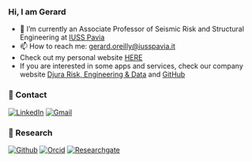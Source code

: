 <!-- Your badges -->
<!-- Profile View Count and GitStats -->

### Hi, I am Gerard 

- 🔭 I’m currently an Associate Professor of Seismic Risk and Structural Engineering at <a href="https://www.iusspavia.it/it">IUSS Pavia</a>
- 📫 How to reach me: gerard.oreilly@iusspavia.it
- Check out my personal website <a href="https://gerardjoreilly.github.io/">HERE</a>
- If you are interested in some apps and services, check our company website <a href="https://www.djura.it">Djura Risk, Engineering & Data</a> and <a href="https://github.com/djura-risk-data-engineering">GitHub</a>

### 💬 Contact
[![LinkedIn](https://img.shields.io/badge/-LinkedIn-blue?style=flat&logo=Linkedin&logoColor=white)]([https://www.linkedin.com/in/davitshahnazaryan/](https://www.linkedin.com/in/gerard-o-reilly-19601732/))
[![Gmail](https://img.shields.io/badge/-Email-c14438?style=flat&logo=Gmail&logoColor=white)](mailto:gerard.oreilly@iusspavia.it)

### 📜 Research
[![Github](https://img.shields.io/badge/-Github-black?style=flat&labelColor=black&logo=github&logoColor=white)](https://gitstats.me/gerardjoreilly)
[![Orcid](https://img.shields.io/badge/-Orcid-white?style=flat&labelColor=white&logo=orcid&logoColor=green)](https://orcid.org/0000-0001-5497-030X)
[![Researchgate](https://img.shields.io/badge/-Researchgate-green?style=flat&labelColor=green&logo=researchgate&logoColor=white)](https://www.researchgate.net/profile/Gerard-Oreilly-2)

<br>
